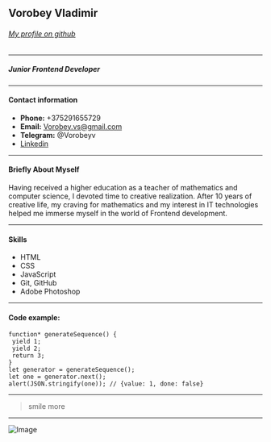 ## Vorobey Vladimir
###### [My profile on github](https://github.com/Vladimir-Vorobey)
---
##### *Junior Frontend Developer*
---
#### Contact information
* **Phone:** +375291655729
* **Email:** Vorobey.vs@gmail.com
* **Telegram:** @Vorobeyv
* [Linkedin](https://www.linkedin.com/in/vladimir-vorobey-99695015b/)
---
#### Briefly About Myself 
Having received a higher education as a teacher of mathematics and computer science, I devoted time to creative realization. After 10 years of creative life, my craving for mathematics and my interest in IT technologies helped me immerse myself in the world of Frontend development.

---
#### Skills
* HTML
* CSS
* JavaScript
* Git, GitHub
* Adobe Photoshop
---
#### Code example:

```
function* generateSequence() {
 yield 1;
 yield 2;
 return 3;
}
let generator = generateSequence();
let one = generator.next();
alert(JSON.stringify(one)); // {value: 1, done: false}
```
---
>smile more
---
![Image](https://media-exp1.licdn.com/dms/image/C4E03AQEBBj1hd9erUg/profile-displayphoto-shrink_200_200/0/1521451042921?e=1652918400&v=beta&t=wmQc_7W_MnW4OPLqoOWL6jNwJwVQuufKelUeNja81so)